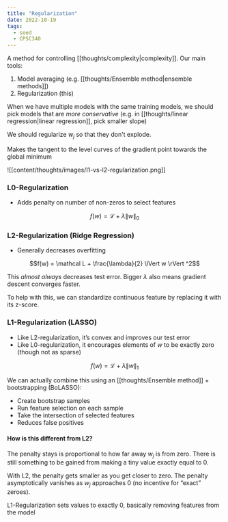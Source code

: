 ```yaml
---
title: "Regularization"
date: 2022-10-19
tags:
  - seed
  - CPSC340
---
```


A method for controlling [[thoughts/complexity|complexity]]. Our main tools:

1. Model averaging (e.g. [[thoughts/Ensemble method|ensemble methods]])
2. Regularization (this)

When we have multiple models with the same training models, we should pick models that are _more conservative_ (e.g. in [[thoughts/linear regression|linear regression]], pick smaller slope)

We should regularize $w_j$ so that they don't explode.

Makes the tangent to the level curves of the gradient point towards the global minimum

![[content/thoughts/images/l1-vs-l2-regularization.png]]

### L0-Regularization

- Adds penalty on number of non-zeros to select features

$$f(w) = \mathcal L + \lambda \lVert w \rVert _0$$

### L2-Regularization (Ridge Regression)

- Generally decreases overfitting

$$f(w) = \mathcal L + \frac{\lambda}{2} \lVert w \rVert ^2$$

This _almost always_ decreases test error. Bigger $\lambda$ also means gradient descent converges faster.

To help with this, we can standardize continuous feature by replacing it with its z-score.

### L1-Regularization (LASSO)

- Like L2-regularization, it’s convex and improves our test error
- Like L0-regularization, it encourages elements of $w$ to be exactly zero (though not as sparse)

$$f(w) = \mathcal L + \lambda \lVert w \rVert _1$$

We can actually combine this using an [[thoughts/Ensemble method]] + bootstrapping (BoLASSO):

- Create bootstrap samples
- Run feature selection on each sample
- Take the intersection of selected features
- Reduces false positives

#### How is this different from L2?

The penalty stays is proportional to how far away $w_j$ is from zero. There is still something to be gained from making a tiny value exactly equal to 0.

With L2, the penalty gets smaller as you get closer to zero. The penalty asymptotically vanishes as $w_j$ approaches 0 (no incentive for “exact” zeroes).

L1-Regularization sets values to exactly 0, basically removing features from the model
